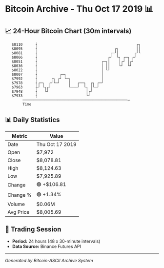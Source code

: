 # Bitcoin Archive - Thu Oct 17 2019 📊

## 📈 24-Hour Bitcoin Chart (30m intervals)

```
   $8110      ┤                                             ┌┐ 
   $8095      ┤                                   ┌┐        ││ 
   $8081      ┤                                 ┌─┘│       ┌┘└ 
   $8066      ┤                                ┌┘  └┐ ┌─┐ ┌┘   
   $8051      ┤                             ┌─┐│    │┌┘ │┌┘    
   $8036      ┤                             │ ││    └┘  └┘     
   $8022      ┤                             │ └┘               
   $8007      ┤          ┌─┐                │                  
   $7992      ┤      ┌┐ ┌┘ └─┐              │                  
   $7978      ┤┌─┐  ┌┘└─┘    │   ┌──┐  ┌┐ ┌─┘                  
   $7963      ┼┘ └┐┌┘        └───┘  └┐ │└─┘                    
   $7948      ┤   └┘                 │┌┘                       
   $7933      ┤                      └┘                        
        ────────────────────────────────────────────────→
        Time
```

## 📊 Daily Statistics

| Metric | Value |
|--------|-------|
| Date | Thu Oct 17 2019 |
| Open | $7,972 |
| Close | $8,078.81 |
| High | $8,124.63 |
| Low | $7,925.89 |
| Change | 🟢 +$106.81 |
| Change % | 🟢 +1.34% |
| Volume | $0.06M |
| Avg Price | $8,005.69 |

## 📅 Trading Session

- **Period:** 24 hours (48 x 30-minute intervals)
- **Data Source:** Binance Futures API

---
*Generated by Bitcoin-ASCII Archive System*
